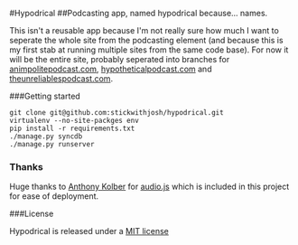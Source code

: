 #Hypodrical
##Podcasting app, named hypodrical because... names.

This isn't a reusable app because I'm not really sure how much I want to seperate the whole site from the podcasting element (and because this is my first stab at running multiple sites from the same code base). For now it will be the entire site, probably seperated into branches for [animpolitepodcast.com](http://www.animpolitepodcast.com), [hypotheticalpodcast.com](http://www.hypotheticalpodcast.com) and [theunreliablespodcast.com](http://www.theunreliablespodcast.com/). 


###Getting started

    git clone git@github.com:stickwithjosh/hypodrical.git
    virtualenv --no-site-packges env
    pip install -r requirements.txt
    ./manage.py syncdb
    ./manage.py runserver
    


### Thanks

Huge thanks to [Anthony Kolber](http://aestheticallyloyal.com/) for [audio.js](http://kolber.github.com/audiojs/) which is included in this project for ease of deployment.

###License

Hypodrical is released under a [MIT license](http://opensource.org/licenses/mit-license.php)